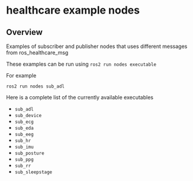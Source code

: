 # healthcare example nodes

## Overview
Examples of subscriber and publisher nodes that uses different messages from ros_healthcare_msg 

These examples can be run using ```ros2 run nodes executable```

For example

```
ros2 run nodes sub_adl
```

Here is a complete list of the currently available executables

- ```sub_adl```
- ```sub_device```
- ```sub_ecg```
- ```sub_eda```
- ```sub_eeg ```
- ```sub_hr```
- ```sub_imu```
- ```sub_posture```
- ```sub_ppg```
- ```sub_rr```
- ```sub_sleepstage``` 

